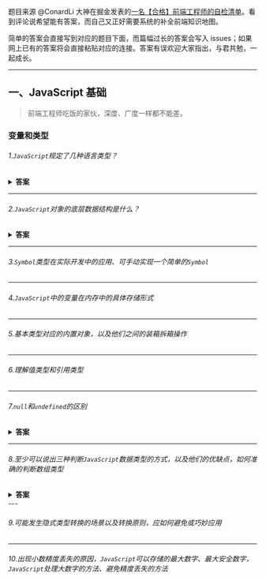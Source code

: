 题目来源 @ConardLi 大神在掘金发表的[一名【合格】前端工程师的自检清单](https://juejin.im/post/5cc1da82f265da036023b628)。看到评论说希望能有答案，而自己又正好需要系统的补全前端知识地图。

简单的答案会直接写到对应的题目下面，而篇幅过长的答案会写入 issues；如果网上已有的答案将会直接粘贴对应的连接。答案有误欢迎大家指出，与君共勉，一起成长。



---

## 一、JavaScript 基础

> 前端工程师吃饭的家伙，深度、广度一样都不能差。

### 变量和类型

###### 1.`JavaScript`规定了几种语言类型？

<details><summary><b>答案</b></summary>
	<p>
    
JavaScript语言类型分为两类：基础类型和引用类型；

基础类型： `Number`, `String`, `Boolean`, `Null`, `Undefined`, `Symbol` (ES6新增)；

引用类型： `Object`；
    
  </p>
</details>

---

###### 2.`JavaScript`对象的底层数据结构是什么？

<details><summary><b>答案</b></summary>
<p>
  
</p>
</details>

---

###### 3.`Symbol`类型在实际开发中的应用、可手动实现一个简单的`Symbol`

---

###### 4.`JavaScript`中的变量在内存中的具体存储形式

---

###### 5.基本类型对应的内置对象，以及他们之间的装箱拆箱操作

---

###### 6.理解值类型和引用类型

---

###### 7.`null`和`undefined`的区别

<details><summary><b>答案</b></summary>
<p class="color: #333;">
	
`undefined` 是 `Undefined` 类型的值，表示未定义。任何变量在赋值前都是 `Undefined` 类型，值为 `undefined` 。由于`undefined` 只是全局作用域下的一个属性（变量），并非关键字。`undefined` **属性的属性特性**

|    属性名    | 属性值 |
| :----------: | :----: |
|   writable   | false  |
|  enumerable  | false  |
| configurable | false  |

  全局作用下的 `undefined` 不能被重写，而在函数作用域内是可以随意改写 `undefined` 的。这也是建议使用 `void 0` 来表示 `undefined` 的来源

```javascript
window.undefined = 1; // false
function setUndefiend(){
    let undefined = 1;
    console.log(undefined); // 1
    console.log(undefined === void 0); // false
}
setUndefined();
```

  `Null` 类型也只有一个值，就是 `null`，它的语义表示空值，与 `undefined` 不同，`null` 是 `JavaScript` 关键字，所以在任何代码中，你都可以放心用 `null` 关键字来获取 `null` 值。
</p>
</details>

---

###### 8.至少可以说出三种判断`JavaScript`数据类型的方式，以及他们的优缺点，如何准确的判断数组类型

<details><summary><b>答案</b></summary>
<p class="color: #333;">


|              方法              |                    优点                     |                             缺点                             |
| :----------------------------: | :-----------------------------------------: | :----------------------------------------------------------: |
|             typeof             |        简单，对基础类型检测新能好。         | 只能校验基础类型，而且typeof null === 'object' （JS 设计初的bug） |
| Object.prototype.toString.call |              所有类型都能检测               |             写起来比较繁琐，性能不如 typeof 好；             |
|           instanceof           |              能检测出引用类型               |                      不能检测出基础类型                      |
|          constructor           | 基本能检测所有的类型（除了null和undefined） |                  constructor易被修改,不可靠                  |

[性能对比](https://jsperf.com/js-type-check)

[详情使用方法连接](https://github.com/mqyqingfeng/Blog/issues/28)	
</p>
</details>
---

###### 9.可能发生隐式类型转换的场景以及转换原则，应如何避免或巧妙应用

---

###### 10.出现小数精度丢失的原因，`JavaScript`可以存储的最大数字、最大安全数字，`JavaScript`处理大数字的方法、避免精度丢失的方法


